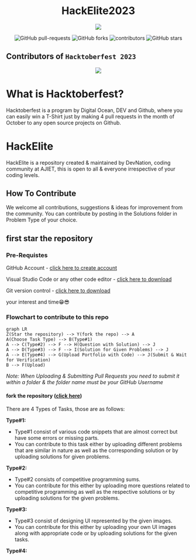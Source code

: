 <h1 align="center">HackElite2023</h1>
<p align="center">
  <img src="https://doimages.nyc3.cdn.digitaloceanspaces.com/002Blog/1100x640%20Hacktober%20fest%20header.png"> 
</p>
<p align="center">
   <img alt="GitHub pull-requests" src="https://img.shields.io/github/issues-pr/Ajiet-DevNation/HackElite2023">
   <img alt="GitHub forks" src="https://img.shields.io/github/forks/Ajiet-DevNation/HackElite2023">
   <img alt="contributors" src="https://img.shields.io/github/contributors/Ajiet-DevNation/HackElite2023">
   <img alt="GitHub stars" src="https://img.shields.io/github/stars/Ajiet-DevNation/HackElite2023">
</p>

## Contributors of `Hacktoberfest 2023`

<div align="center">

<a href="https://github.com/Ajiet-DevNation/HackElite2023/graphs/contributors">
  <img src="https://contrib.rocks/image?repo=Ajiet-DevNation/HackElite2023" />
</a>
  
</div>

# What is Hacktoberfest?

Hacktoberfest is a program by Digital Ocean, DEV and Github, where you can easily win a T-Shirt just by making 4 pull requests in the month of October to any open source projects on Github.

# HackElite

HackElite is a repository created & maintained by DevNation, coding community at AJIET, this is open to all & everyone irrespective of your coding levels.

## How To Contribute

We welcome all contributions, suggestions & ideas for improvement from the community.
You can contribute by posting in the Solutions folder in Problem Type of your choice.
## first star the repository

### Pre-Requistes 

GitHub Account - [click here to create account](https://code.visualstudio.com/download)

Visual Studio Code or any other code editor - [click here to download](https://code.visualstudio.com/download)

Git version control - [click here to download](https://git-scm.com/)

your interest and time😁😎

### Flowchart to contribute to this repo

```mermaid
graph LR
Z(Star the repository) --> Y(fork the repo) --> A
A(Choose Task Type) --> B(Type#1)
A --> C(Type#2) --> F --> H(Question with Solution) --> J
A --> D(Type#3) --> F --> I(Solution for Given Problems) --> J
A --> E(Type#4) --> G(Upload Portfolio with Code) --> J(Submit & Wait for Verification)
B --> F(Upload)

```

_Note:_
_When Uploading & Submitting Pull Requests you need to submit it within a folder & the folder name must be your GitHub Username_


#### fork the repository ([click here](https://github.com/Ajiet-DevNation/HackElite2023/fork))

There are 4 Types of Tasks, those are as follows:

**Type#1:**

- Type#1 consist of various code snippets that are almost correct but have some errors or missing parts.
- You can contribute to this task either by uploading different problems that are similar in nature as well as the corresponding solution or by uploading solutions for given problems.

**Type#2:**

- Type#2 consists of competitive programming sums.
- You can contribute for this either by uploading more questions related to competitive programming as well as the respective solutions or by uploading solutions for the given problems.

**Type#3:**

- Type#3 consist of designing UI represented by the given images.
- You can contribute for this either by uploading your own UI images along with appropriate code or by uploading solutions for the given tasks.

**Type#4:**